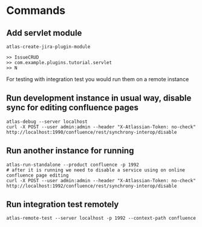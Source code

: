 # Commands

## Add servlet module

    atlas-create-jira-plugin-module 

    >> IssueCRUD
    >> com.example.plugins.tutorial.servlet
    >> N


For testing with integration test you would run them on a remote instance

## Run development instance in usual way, disable sync for editing confluence pages

    atlas-debug --server localhost
    curl -X POST --user admin:admin --header "X-Atlassian-Token: no-check" http://localhost:1990/confluence/rest/synchrony-interop/disable


## Run another instance for running

    atlas-run-standalone --product confluence -p 1992
    # after it is running we need to disable a service using on online confluence page editing
    curl -X POST --user admin:admin --header "X-Atlassian-Token: no-check" http://localhost:1992/confluence/rest/synchrony-interop/disable

## Run integration test remotely

    atlas-remote-test --server localhost -p 1992 --context-path confluence

